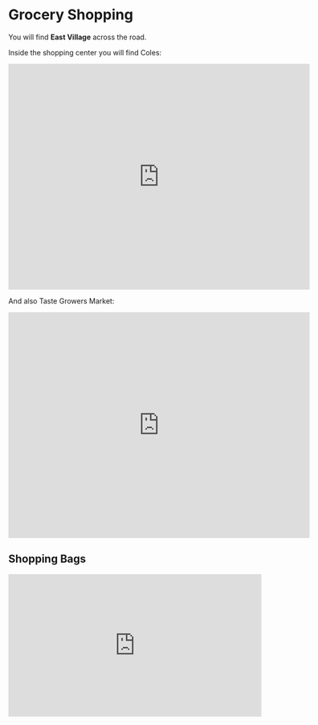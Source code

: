 # Grocery Shopping

You will find **East Village** across the road.

Inside the shopping center you will find Coles:

<iframe src="https://www.google.com/maps/embed?pb=!1m28!1m12!1m3!1d3311.39579573739!2d151.21021550116944!3d-33.90521158055114!2m3!1f0!2f0!3f0!3m2!1i1024!2i768!4f13.1!4m13!3e2!4m5!1s0x6b12b1ea24e13f3f%3A0xcad6112d49178384!2s22%20Gadigal%20Ave%2C%20Zetland%20NSW%202017%2C%20Australia!3m2!1d-33.9055552!2d151.2122932!4m5!1s0x6b12b1e9c8a66425%3A0xcc8a67d03cb8a09c!2sColes%2C%20O&#39;Dea%20Ave%2C%20Zetland%20NSW%202017!3m2!1d-33.905!2d151.2127778!5e0!3m2!1sen!2sau!4v1648640400875!5m2!1sen!2sau" width="600" height="450" style="border:0;" allowfullscreen="" loading="lazy" referrerpolicy="no-referrer-when-downgrade"></iframe>

And also Taste Growers Market:

<iframe src="https://www.google.com/maps/embed?pb=!1m28!1m12!1m3!1d3311.3881647949033!2d151.21027425116935!3d-33.90540803055118!2m3!1f0!2f0!3f0!3m2!1i1024!2i768!4f13.1!4m13!3e2!4m5!1s0x6b12b1ea24e13f3f%3A0xcad6112d49178384!2s22%20Gadigal%20Ave%2C%20Zetland%20NSW%202017%2C%20Australia!3m2!1d-33.9055552!2d151.2122932!4m5!1s0x6b12b1e97f57a881%3A0x53baf26e3117a39f!2sTaste%20Growers%20Market%2C%20Defries%20Avenue%2C%20Zetland%20NSW!3m2!1d-33.905735!2d151.21289529999999!5e0!3m2!1sen!2sau!4v1648640437278!5m2!1sen!2sau" width="600" height="450" style="border:0;" allowfullscreen="" loading="lazy" referrerpolicy="no-referrer-when-downgrade"></iframe>

## Shopping Bags

<div style="padding:56.25% 0 0 0;position:relative;"><iframe src="https://player.vimeo.com/video/693956011?h=25598dd40a&amp;badge=0&amp;autopause=0&amp;player_id=0&amp;app_id=58479" frameborder="0" allow="autoplay; fullscreen; picture-in-picture" allowfullscreen style="position:absolute;top:0;left:0;width:100%;height:100%;" title="Zetland AirBnB - Shopping"></iframe></div><script src="https://player.vimeo.com/api/player.js"></script>
